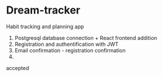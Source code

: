 # Dream-tracker
Habit tracking and planning app

1. Postgresql database connection + React frontend addition
2. Registration and authentification with JWT
3. Email confirmation - registration confirmation
4. 
accepted
